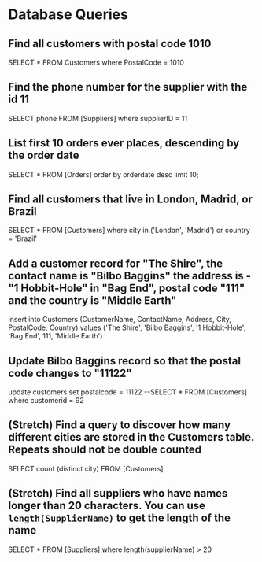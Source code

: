 # Database Queries

## Find all customers with postal code 1010

SELECT \* FROM Customers
where PostalCode = 1010

## Find the phone number for the supplier with the id 11

SELECT phone FROM [Suppliers]
where supplierID = 11

## List first 10 orders ever places, descending by the order date

SELECT \* FROM [Orders]
order by orderdate desc
limit 10;

## Find all customers that live in London, Madrid, or Brazil

SELECT \* FROM [Customers]
where city in ('London', 'Madrid') or country = 'Brazil'

## Add a customer record for "The Shire", the contact name is "Bilbo Baggins" the address is -"1 Hobbit-Hole" in "Bag End", postal code "111" and the country is "Middle Earth"

insert into Customers (CustomerName, ContactName, Address, City, PostalCode, Country)
values ('The Shire', 'Bilbo Baggins', '1 Hobbit-Hole', 'Bag End', 111, 'Middle Earth')

## Update Bilbo Baggins record so that the postal code changes to "11122"

update customers set postalcode = 11122
--SELECT \* FROM [Customers]
where customerid = 92

## (Stretch) Find a query to discover how many different cities are stored in the Customers table. Repeats should not be double counted

SELECT count (distinct city) FROM [Customers]

## (Stretch) Find all suppliers who have names longer than 20 characters. You can use `length(SupplierName)` to get the length of the name

SELECT \* FROM [Suppliers]
where length(supplierName) > 20
